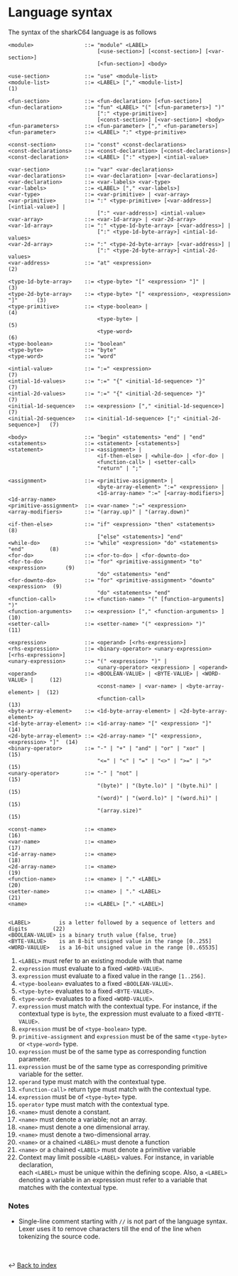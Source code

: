 # Language syntax

The syntax of the sharkC64 language is as follows

```
<module>                ::= "module" <LABEL> 
                            [<use-section>] [<const-section>] [<var-section>] 
                            [<fun-section>] <body>

<use-section>           ::= "use" <module-list>
<module-list>           ::= <LABEL> ["," <module-list>]                         (1)

<fun-section>           ::= <fun-declaration> [<fun-section>]
<fun-declaration>       ::= "fun" <LABEL> "(" [<fun-parameters>] ")" 
                            [":" <type-primitive>] 
                            [<const-section>] [<var-section>] <body>
<fun-parameters>        ::= <fun-parameter> ["," <fun-parameters>]
<fun-parameter>         ::= <LABEL> ":" <type-primitive>                   

<const-section>         ::= "const" <const-declarations>
<const-declarations>    ::= <const-declaration> [<const-declarations>]
<const-declaration>     ::= <LABEL> [":" <type>] <intial-value>

<var-section>           ::= "var" <var-declarations>
<var-declarations>      ::= <var-declaration> [<var-declarations>]
<var-declaration>       ::= <var-labels> <var-type>
<var-labels>            ::= <LABEL> ["," <var-labels>]
<var-type>              ::= <var-primitive> | <var-array>
<var-primitive>         ::= ":" <type-primitive> [<var-address>] [<intial-value>] |
                            [":" <var-address>] <intial-value>
<var-array>             ::= <var-1d-array> | <var-2d-array>
<var-1d-array>          ::= ":" <type-1d-byte-array> [<var-address>] |
                            [":" <type-1d-byte-array>] <intial-1d-values>  
<var-2d-array>          ::= ":" <type-2d-byte-array> [<var-address>] |
                            [":" <type-2d-byte-array>] <intial-2d-values>  
<var-address>           ::= "at" <expression>                                   (2)
                           
<type-1d-byte-array>    ::= <type-byte> "[" <expression> "]" |                  (3)
<type-2d-byte-array>    ::= <type-byte> "[" <expression>, <expression> "]"      (3) 
<type-primitive>        ::= <type-boolean> |                                    (4) 
                            <type-byte> |                                       (5)
                            <type-word>                                         (6)
<type-boolean>          ::= "boolean"
<type-byte>             ::= "byte"
<type-word>             ::= "word"

<intial-value>          ::= ":=" <expression>                                   (7)
<intial-1d-values>      ::= ":=" "{" <initial-1d-sequence> "}"                  (7)
<intial-2d-values>      ::= ":=" "{" <initial-2d-sequence> "}"                  (7)
<initial-1d-sequence>   ::= <expression> ["," <initial-1d-sequence>]            (7)
<initial-2d-sequence>   ::= <initial-1d-sequence> [";" <initial-2d-sequence>]   (7)

<body>                  ::= "begin" <statements> "end" | "end"
<statements>            ::= <statement> [<statements>]
<statement>             ::= <assignment> | 
                            <if-then-else> | <while-do> | <for-do> | 
                            <function-call> | <setter-call>
                            "return" | ";"

<assignment>            ::= <primitive-assignment> |
                            <byte-array-element> ":=" <expression> |
                            <1d-array-name> ":=" [<array-modifiers>] <1d-array-name>
<primitive-assignment>  ::= <var-name> ":=" <expression> 
<array-modifiers>       ::= "(array.up)" | "(array.down)"

<if-then-else>          ::= "if" <expression> "then" <statements>               (8)
                            ["else" <statements>] "end"  
<while-do>              ::= "while" <expression> "do" <statements> "end"        (8)
<for-do>                ::= <for-to-do> | <for-downto-do> 
<for-to-do>             ::= "for" <primitive-assignment> "to" <expression>      (9) 
                            "do" <statements> "end" 
<for-downto-do>         ::= "for" <primitive-assignment> "downto" <expression>  (9)
                            "do" <statements> "end" 
<function-call>         ::= <function-name> "(" [function-arguments] ")"
<function-arguments>    ::= <expression> ["," <function-arguments> ]            (10)                                
<setter-call>           ::= <setter-name> "(" <expression> ")"                  (11)

<expression>            ::= <operand> [<rhs-expression>]
<rhs-expression>        ::= <binary-operator> <unary-expression> [<rhs-expression>]
<unary-expression>      ::= "(" <expression> ")" | 
                            <unary-operator> <expression> | <operand> 
<operand>               ::= <BOOLEAN-VALUE> | <BYTE-VALUE> | <WORD-VALUE> |     (12)
                            <const-name> | <var-name> | <byte-array-element> |  (12)
                            <function-call>                                     (13)
<byte-array-element>    ::= <1d-byte-array-element> | <2d-byte-array-element>
<1d-byte-array-element> ::= <1d-array-name> "[" <expression> "]"                (14)
<2d-byte-array-element> ::= <2d-array-name> "[" <expression>, <expression> "]"  (14)
<binary-operator>       ::= "-" | "+" | "and" | "or" | "xor" |                  (15)
                            "<=" | "<" | "=" | "<>" | ">=" | ">"                (15) 
<unary-operator>        ::= "-" | "not" |                                       (15)
                            "(byte)" | "(byte.lo)" | "(byte.hi)" |              (15)
                            "(word)" | "(word.lo)" | "(word.hi)" |              (15)
                            "(array.size)"                                      (15)

<const-name>            ::= <name>                                              (16)
<var-name>              ::= <name>                                              (17)
<1d-array-name>         ::= <name>                                              (18)
<2d-array-name>         ::= <name>                                              (19)
<function-name>         ::= <name> | "." <LABEL>                                (20)
<setter-name>           ::= <name> | "." <LABEL>                                (21)
<name>                  ::= <LABEL> ["." <LABEL>] 

    
<LABEL>         is a letter followed by a sequence of letters and digits        (22) 
<BOOLEAN-VALUE> is a binary truth value {false, true}
<BYTE-VALUE>    is an 8-bit unsigned value in the range [0..255]    
<WORD-VAULUE>   is a 16-bit unsigned value in the range [0..65535]
```

1. `<LABEL>` must refer to an existing module with that name
2. `expression` must evaluate to a fixed `<WORD-VALUE>`.
3. `expression` must evaluate to a fixed value in the range `[1..256]`.
4. `<type-boolean>` evaluates to a fixed `<BOOLEAN-VALUE>`.
5. `<type-byte>` evaluates to a fixed `<BYTE-VALUE>`. 
6. `<type-word>` evaluates to a fixed `<WORD-VALUE>`. 
7. `expression` must match with the contextual type. 
   For instance, if the contextual type is `byte`, the expression must evaluate to a fixed `<BYTE-VALUE>`.
8. `expression` must be of `<type-boolean>` type.
9. `primitive-assignment` and `expression` must be of the same `<type-byte>` or `<type-word>` type.
10. `expression` must be of the same type as corresponding function parameter.
11. `expression` must be of the same type as corresponding primitive variable for the setter.
12. `operand` type must match with the contextual type.
13. `<function-call>` return type must match with the contextual type.
14. `expression` must be of `<type-byte>` type.
15. `operator` type must match with the contextual type. 
16. `<name>` must denote a constant.
17. `<name>` must denote a variable; not an array.
18. `<name>` must denote a one dimensional array.
19. `<name>` must denote a two-dimensional array.
20. `<name>` or a chained `<LABEL>` must denote a function 
21. `<name>` or a chained `<LABEL>` must denote a primitive variable
22. Context may limit possible `<LABEL>` values. For instance, in variable declaration,  
    each `<LABEL>` must be unique within the defining scope. Also, a `<LABEL>` denoting a variable
    in an expression must refer to a variable that matches with the contextual type. 

### Notes
- Single-line comment starting with `//` is not part of the language syntax.
  Lexer uses it to remove characters till the end of the line when tokenizing
  the source code.

<br /><br />
:leftwards_arrow_with_hook: [Back to index](../index.md)